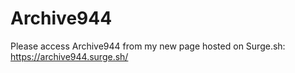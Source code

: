 # Archive944

Please access Archive944 from my new page hosted on Surge.sh: https://archive944.surge.sh/
